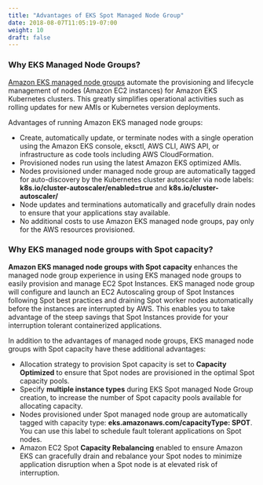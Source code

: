 ```yaml
---
title: "Advantages of EKS Spot Managed Node Group"
date: 2018-08-07T11:05:19-07:00
weight: 10
draft: false
---
```


### Why EKS Managed Node Groups?

[Amazon EKS managed node groups](https://docs.aws.amazon.com/eks/latest/userguide/managed-node-groups.html) automate the provisioning and lifecycle management of nodes (Amazon EC2 instances) for Amazon EKS Kubernetes clusters. This greatly simplifies operational activities such as rolling updates for new AMIs or Kubernetes version deployments.

Advantages of running Amazon EKS managed node groups:

* Create, automatically update, or terminate nodes with a single operation using the Amazon EKS console, eksctl, AWS CLI, AWS API, or infrastructure as code tools including AWS CloudFormation.
* Provisioned nodes run using the latest Amazon EKS optimized AMIs.
* Nodes provisioned under managed node group are automatically tagged for auto-discovery by the Kubernetes cluster autoscaler via node labels: **k8s.io/cluster-autoscaler/enabled=true** and **k8s.io/cluster-autoscaler/<cluster-name>**
* Node updates and terminations automatically and gracefully drain nodes to ensure that your applications stay available.
* No additional costs to use Amazon EKS managed node groups, pay only for the AWS resources provisioned.

### Why EKS managed node groups with Spot capacity?

**Amazon EKS managed node groups with Spot capacity** enhances the managed node group experience in using EKS managed node groups to easily provision and manage EC2 Spot Instances. EKS managed node group will configure and launch an EC2 Autoscaling group of Spot Instances following Spot best practices and draining Spot worker nodes automatically before the instances are interrupted by AWS. This enables you to take advantage of the steep savings that Spot Instances provide for your interruption tolerant containerized applications. 

In addition to the advantages of managed node groups, EKS managed node groups with Spot capacity have these additional advantages:

* Allocation strategy to provision Spot capacity is set to **Capacity Optimized** to ensure that Spot nodes are provisioned in the optimal Spot capacity pools. 
* Specify **multiple instance types** during EKS Spot managed Node Group creation, to increase the number of Spot capacity pools available for allocating capacity.
* Nodes provisioned under Spot managed node group are automatically tagged with capacity type: **eks.amazonaws.com/capacityType: SPOT**. You can use this label to schedule fault tolerant applications on Spot nodes.
* Amazon EC2 Spot **Capacity Rebalancing** enabled to ensure Amazon EKS can gracefully drain and rebalance your Spot nodes to minimize application disruption when a Spot node is at elevated risk of interruption. 
